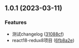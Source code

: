 ## 1.0.1 (2023-03-11)


### Features

* 测试changelog ([31088cf](https://github.com/18355166248/diff-react-test/commit/31088cf3bbca143912aed53375ecd04b724da333))
* react18-redux8项目 ([6fb8a2e](https://github.com/18355166248/diff-react-test/commit/6fb8a2e1405916b22dea5ae6abff557086f38b2b))



